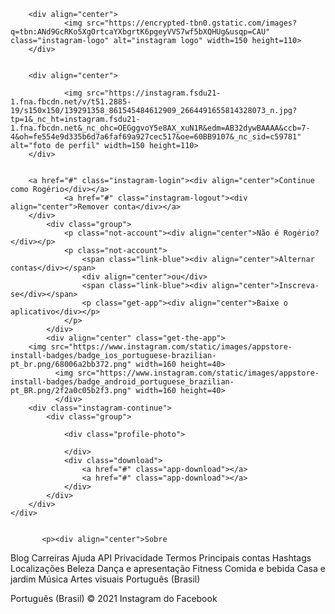 <DOCTYPE html>
    <html>
        <head>
            <meta charset="UFT-8">
            <meta name="viewport" content="width=device-width, initial-scale=1.0">
    <link rel="stylesheet" href="Untitled2.css">
            <title><h1>Instagram</h1></title>
        </head>
        <body>

        <div align="center">
                <img src="https://encrypted-tbn0.gstatic.com/images?q=tbn:ANd9GcRKo5XgOrtcaYXbgrtK6pgeyVVS7wf5bXQHUg&usqp=CAU" class="instagram-logo" alt="instagram logo" width=150 height=110>
        </div>


        <div align="center">

                <img src="https://instagram.fsdu21-1.fna.fbcdn.net/v/t51.2885-19/s150x150/139291358_861545484612909_2664491655814328073_n.jpg?tp=1&_nc_ht=instagram.fsdu21-1.fna.fbcdn.net&_nc_ohc=OEGggvoY5e8AX_xuN1R&edm=AB32dywBAAAA&ccb=7-4&oh=fe554e9d335b6d7a6faf69a927cec517&oe=60BB9107&_nc_sid=c59781" alt="foto de perfil" width=150 height=110>
        </div>


        <a href="#" class="instagram-login"><div align="center">Continue como Rogério</div></a>
                <a href="#" class="instagram-logout"><div align="center">Remover conta</div></a>
        </div>
            <div class="group">
                <p class="not-account"><div align="center">Não é Rogério?</div></p>
                <p class="not-account">
                    <span class="link-blue"><div align="center">Alternar contas</div></span>
                    <div align="center">ou</div>
                    <span class="link-blue"><div align="center">Inscreva-se</div></span>
                    <p class="get-app"><div align="center">Baixe o aplicativo</div></p>
                </p>
            </div>
            <div align="center" class="get-the-app">
        <img src="https://www.instagram.com/static/images/appstore-install-badges/badge_ios_portuguese-brazilian-pt_br.png/68006a2bb372.png" width=160 height=40>
              <img src="https://www.instagram.com/static/images/appstore-install-badges/badge_android_portuguese_brazilian-pt_BR.png/2f2a0c05b2f3.png" width=160 height=40>
              </div>
        <div class="instagram-continue">
            <div class="group">

                <div class="profile-photo">

                </div>
                <div class="download">
                    <a href="#" class="app-download"></a>
                    <a href="#" class="app-download"></a>
                </div>
            </div>
        </div>
    </div>


           <p><div align="center">Sobre
 Blog
 Carreiras
 Ajuda
 API
 Privacidade
 Termos
 Principais contas
 Hashtags
 Localizações
 Beleza
 Dança e apresentação
 Fitness
 Comida e bebida
 Casa e jardim
 Música
 Artes visuais
 Português (Brasil)

 Português (Brasil)
 © 2021 Instagram do Facebook</div></p>
        </body>
    </html>
